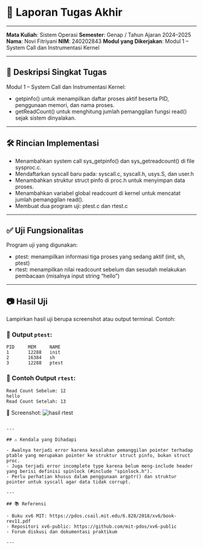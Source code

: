 # 📝 Laporan Tugas Akhir
---
**Mata Kuliah**: Sistem Operasi
**Semester**: Genap / Tahun Ajaran 2024–2025
**Nama**: Novi Fitriyani
**NIM**: 240202843
**Modul yang Dikerjakan**: Modul 1 – System Call dan Instrumentasi Kernel

---

## 📌 Deskripsi Singkat Tugas
Modul 1 – System Call dan Instrumentasi Kernel:
- getpinfo() untuk menampilkan daftar proses aktif beserta PID, penggunaan memori, dan nama proses.
- getReadCount() untuk menghitung jumlah pemanggilan fungsi read() sejak sistem dinyalakan.

---

## 🛠️ Rincian Implementasi

- Menambahkan system call sys_getpinfo() dan sys_getreadcount() di file sysproc.c.
- Mendaftarkan syscall baru pada: syscall.c, syscall.h, usys.S, dan user.h
- Menambahkan struktur struct pinfo di proc.h untuk menyimpan data proses.
- Menambahkan variabel global readcount di kernel untuk mencatat jumlah pemanggilan read().
- Membuat dua program uji: ptest.c dan rtest.c

---

## ✅ Uji Fungsionalitas
Program uji yang digunakan:
- ptest: menampilkan informasi tiga proses yang sedang aktif (init, sh, ptest)
- rtest: menampilkan nilai readcount sebelum dan sesudah melakukan pembacaan (misalnya input string “hello”)

---

## 📷 Hasil Uji

Lampirkan hasil uji berupa screenshot atau output terminal. Contoh:

### 📍 Output `ptest`:

```
PID     MEM     NAME
1       12288   init
2       16384   sh
3       12288   ptest
```

### 📍 Contoh Output `rtest`:

```
Read Count Sebelum: 12
hello
Read Count Setelah: 13
```

📸 Screenshot:
![hasil rtest](https://raw.githubusercontent.com/novifitriyani/os-2024/main/TugasAkhir_OS_202402/C.%20Hasil/Modul%201/Screenshot%202025-07-19%20120847.png)


```

---

## ⚠️ Kendala yang Dihadapi

- Awalnya terjadi error karena kesalahan pemanggilan pointer terhadap ptable yang merupakan pointer ke struktur struct pinfo, bukan struct proc.
- Juga terjadi error incomplete type karena belum meng-include header yang berisi definisi spinlock (#include "spinlock.h").
- Perlu perhatian khusus dalam penggunaan argptr() dan struktur pointer untuk syscall agar data tidak corrupt.

---

## 📚 Referensi

- Buku xv6 MIT: https://pdos.csail.mit.edu/6.828/2018/xv6/book-rev11.pdf
- Repositori xv6-public: https://github.com/mit-pdos/xv6-public
- Forum diskusi dan dokumentasi praktikum

---
